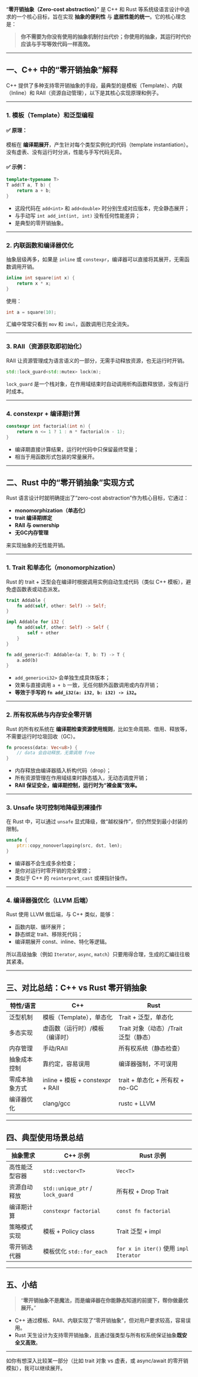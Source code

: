 “**零开销抽象（Zero-cost abstraction）**” 是 C++ 和 Rust 等系统级语言设计中追求的一个核心目标，旨在实现 **抽象的便利性** 与 **底层性能的统一**。它的核心理念是：

> **你不需要为你没有使用的抽象机制付出代价；你使用的抽象，其运行时代价应该与手写等效代码一样高效。**

---

## 一、C++ 中的“零开销抽象”解释

C++ 提供了多种支持零开销抽象的手段，最典型的是模板（Template）、内联（Inline）和 RAII（资源自动管理），以下是其核心实现原理和例子。

---

### 1. 模板（Template）和泛型编程

#### ✅ 原理：

模板在 **编译期展开**，产生针对每个类型实例化的代码（template instantiation）。没有虚表、没有运行时分派，性能与手写代码无异。

#### ✅ 示例：

```cpp
template<typename T>
T add(T a, T b) {
    return a + b;
}
```

* 这段代码在 `add<int>` 和 `add<double>` 时分别生成对应版本，完全静态展开；
* 与手动写 `int add_int(int, int)` 没有任何性能差异；
* 是典型的零开销抽象。

---

### 2. 内联函数和编译器优化

抽象层级再多，如果是 `inline` 或 `constexpr`，编译器可以直接将其展开，无需函数调用开销。

```cpp
inline int square(int x) {
    return x * x;
}
```

使用：

```cpp
int a = square(10);
```

汇编中常常只看到 `mov` 和 `imul`，函数调用已完全消失。

---

### 3. RAII（资源获取即初始化）

RAII 让资源管理成为语言语义的一部分，无需手动释放资源，也无运行时开销。

```cpp
std::lock_guard<std::mutex> lock(m);
```

`lock_guard` 是一个栈对象，在作用域结束时自动调用析构函数释放锁，没有运行时成本。

---

### 4. constexpr + 编译期计算

```cpp
constexpr int factorial(int n) {
    return n <= 1 ? 1 : n * factorial(n - 1);
}
```

* 编译期直接计算结果，运行时代码中只保留最终常量；
* 相当于用函数形式包装的常量展开。

---

## 二、Rust 中的“零开销抽象”实现方式

Rust 语言设计时就明确提出了“zero-cost abstraction”作为核心目标，它通过：

* **monomorphization（单态化）**
* **trait 编译期绑定**
* **RAII 与 ownership**
* **无GC内存管理**

来实现抽象的无性能开销。

---

### 1. Trait 和单态化（monomorphization）

Rust 的 trait + 泛型会在编译时根据调用实例自动生成代码（类似 C++ 模板），避免虚函数表或动态派发。

```rust
trait Addable {
    fn add(self, other: Self) -> Self;
}

impl Addable for i32 {
    fn add(self, other: Self) -> Self {
        self + other
    }
}

fn add_generic<T: Addable>(a: T, b: T) -> T {
    a.add(b)
}
```

* `add_generic<i32>` 会单独生成具体版本；
* 效果与直接调用 `a + b` 一致，无任何额外函数调用或内存开销；
* **等效于手写的 `fn add_i32(a: i32, b: i32) -> i32`。**

---

### 2. 所有权系统与内存安全零开销

Rust 的所有权系统在 **编译期检查资源使用规则**，比如生命周期、借用、释放等，不需要运行时垃圾回收（GC）。

```rust
fn process(data: Vec<u8>) {
    // data 会自动释放，无需调用 free
}
```

* 内存释放由编译器插入析构代码（drop）；
* 所有资源管理在作用域结束时静态插入，无动态调度开销；
* **RAII 保证安全，编译期控制，运行时为“裸金属”效率。**

---

### 3. Unsafe 块可控制地降级到裸操作

在 Rust 中，可以通过 `unsafe` 显式降级，做“越权操作”，但仍然受到最小封装的限制。

```rust
unsafe {
    ptr::copy_nonoverlapping(src, dst, len);
}
```

* 编译器不会生成多余检查；
* 是你对运行时零开销的完全掌控；
* 类似于 C++ 的 `reinterpret_cast` 或裸指针操作。

---

### 4. 编译器强优化（LLVM 后端）

Rust 使用 LLVM 做后端，与 C++ 类似，能够：

* 函数内联、循环展开；
* 静态绑定 trait、移除死代码；
* 编译期展开 const、inline、特化等逻辑。

所以高级抽象（例如 `Iterator`, `async`, `match`）只要用得合理，生成的汇编往往极其紧凑。

---

## 三、对比总结：C++ vs Rust 零开销抽象

| 特性/语言   | C++                            | Rust                      |
| ------- | ------------------------------ | ------------------------- |
| 泛型机制    | 模板（Template），单态化               | Trait + 泛型，单态化            |
| 多态实现    | 虚函数（运行时）/模板（编译时）               | Trait 对象（动态）/Trait 泛型（静态） |
| 内存管理    | 手动/RAII                        | 所有权系统（静态检查）               |
| 抽象成本控制  | 靠约定，容易误用                       | 编译器强制，不可误用                |
| 零成本抽象方式 | inline + 模板 + constexpr + RAII | trait + 单态化 + 所有权 + no-GC |
| 编译器优化   | clang/gcc                      | rustc + LLVM              |

---

## 四、典型使用场景总结

| 抽象需求    | C++ 示例                           | Rust 示例                              |
| ------- | -------------------------------- | ------------------------------------ |
| 高性能泛型容器 | `std::vector<T>`                 | `Vec<T>`                             |
| 资源自动释放  | `std::unique_ptr` / `lock_guard` | 所有权 + Drop Trait                     |
| 编译期计算   | `constexpr factorial`            | `const fn factorial`                 |
| 策略模式实现  | 模板 + Policy class                | Trait 泛型 + impl                      |
| 零开销迭代器  | 模板优化 `std::for_each`             | `for x in iter()` 使用 `impl Iterator` |

---

## 五、小结

> “**零开销抽象不是魔法，而是编译器在你能静态知道的前提下，帮你做最优展开。**”

* C++ 通过模板、RAII、内联实现了“零开销抽象”，但对用户要求较高，容易误用。
* Rust 天生设计为支持零开销抽象，且通过强类型与所有权系统保证抽象**既安全又高效**。

---

如你有想深入比较某一部分（比如 trait 对象 vs 虚表，或 async/await 的零开销模拟），我可以继续展开。
